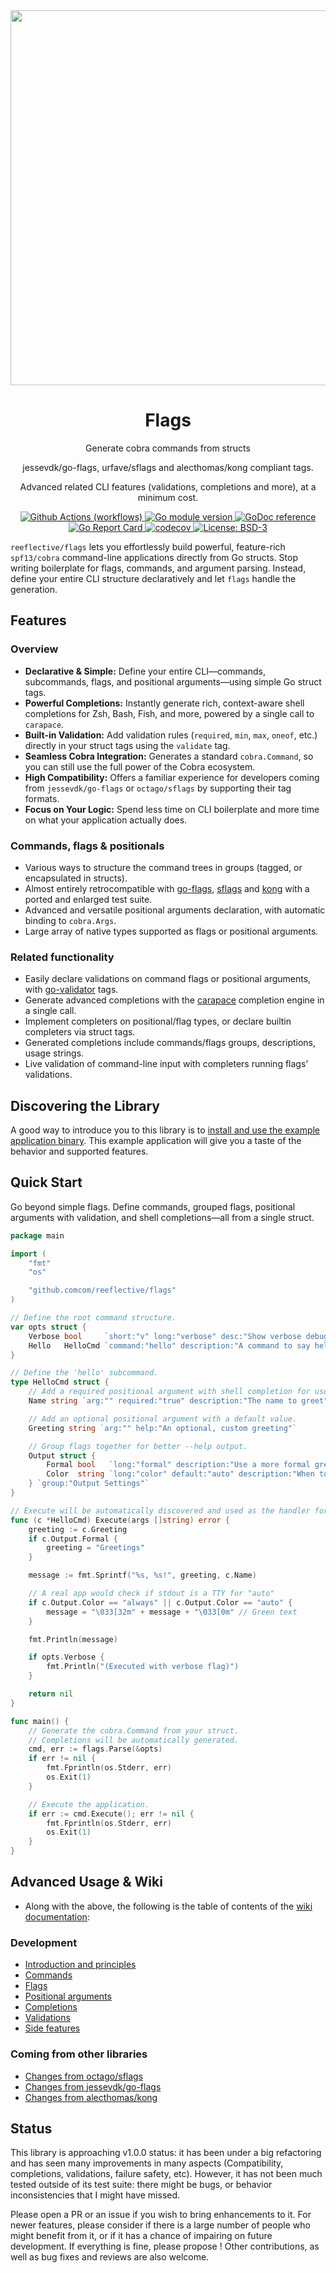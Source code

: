 <div align="center">
  <a href="https://github.com/reeflective/flags">
    <img alt="" src="" width="600">
  </a>
  <br> <h1> Flags </h1>

  <p>  Generate cobra commands from structs </p>
  <p>  jessevdk/go-flags, urfave/sflags and alecthomas/kong compliant tags. </p>
  <p>  Advanced related CLI features (validations, completions and more), at a minimum cost. </p>
</div>


<!-- Badges -->
<p align="center">
  <a href="https://github.com/reeflective/flags/actions/workflows/go.yml">
    <img src="https://github.com/reeflective/flags/actions/workflows/go.yml/badge.svg?branch=main"
      alt="Github Actions (workflows)" />
  </a>

  <a href="https://github.com/reeflective/flags">
    <img src="https://img.shields.io/github/go-mod/go-version/reeflective/flags.svg"
      alt="Go module version" />
  </a>

  <a href="https://pkg.go.dev/github.com/reeflective/flags">
    <img src="https://img.shields.io/badge/godoc-reference-blue.svg"
      alt="GoDoc reference" />
  </a>

  <a href="https://goreportcard.com/report/github.com/reeflective/flags">
    <img src="https://goreportcard.com/badge/github.com/reeflective/flags"
      alt="Go Report Card" />
  </a>

  <a href="https://codecov.io/gh/reeflective/flags">
    <img src="https://codecov.io/gh/reeflective/flags/branch/main/graph/badge.svg"
      alt="codecov" />
  </a>

  <a href="https://opensource.org/licenses/BSD-3-Clause">
    <img src="https://img.shields.io/badge/License-BSD_3--Clause-blue.svg"
      alt="License: BSD-3" />
  </a>
</p>

`reeflective/flags` lets you effortlessly build powerful, feature-rich `spf13/cobra` command-line applications directly from Go structs. Stop writing boilerplate for flags, commands, and argument parsing. Instead, define your entire CLI structure declaratively and let `flags` handle the generation.

## Features

### Overview
*   **Declarative & Simple:** Define your entire CLI—commands, subcommands, flags, and positional arguments—using simple Go struct tags.
*   **Powerful Completions:** Instantly generate rich, context-aware shell completions for Zsh, Bash, Fish, and more, powered by a single call to `carapace`.
*   **Built-in Validation:** Add validation rules (`required`, `min`, `max`, `oneof`, etc.) directly in your struct tags using the `validate` tag.
*   **Seamless Cobra Integration:** Generates a standard `cobra.Command`, so you can still use the full power of the Cobra ecosystem.
*   **High Compatibility:** Offers a familiar experience for developers coming from `jessevdk/go-flags` or `octago/sflags` by supporting their tag formats.
*   **Focus on Your Logic:** Spend less time on CLI boilerplate and more time on what your application actually does.

### Commands, flags & positionals 
-   Various ways to structure the command trees in groups (tagged, or encapsulated in structs).
-   Almost entirely retrocompatible with [go-flags](https://github.com/jessevdk/go-flags), [sflags](https://github.com/urfave/sflags) and [kong](https://github.com/alecthomas/kong) with a ported and enlarged test suite.
-   Advanced and versatile positional arguments declaration, with automatic binding to `cobra.Args`.
-   Large array of native types supported as flags or positional arguments.

### Related functionality
-   Easily declare validations on command flags or positional arguments, with [go-validator](https://github.com/go-playground/validator) tags.
-   Generate advanced completions with the [carapace](https://github.com/rsteube/carapace) completion engine in a single call.
-   Implement completers on positional/flag types, or declare builtin completers via struct tags. 
-   Generated completions include commands/flags groups, descriptions, usage strings.
-   Live validation of command-line input with completers running flags' validations.
 
## Discovering the Library

A good way to introduce you to this library is to [install and use the example application binary](https://github.com/reeflective/flags/tree/main/example).
This example application will give you a taste of the behavior and supported features.

## Quick Start

Go beyond simple flags. Define commands, grouped flags, positional arguments with validation, and shell completions—all from a single struct.

```go
package main

import (
	"fmt"
	"os"

	"github.comcom/reeflective/flags"
)

// Define the root command structure.
var opts struct {
	Verbose bool     `short:"v" long:"verbose" desc:"Show verbose debug information"`
	Hello   HelloCmd `command:"hello" description:"A command to say hello"`
}

// Define the 'hello' subcommand.
type HelloCmd struct {
	// Add a required positional argument with shell completion for usernames.
	Name string `arg:"" required:"true" description:"The name to greet" complete:"users"`

	// Add an optional positional argument with a default value.
	Greeting string `arg:"" help:"An optional, custom greeting"`

	// Group flags together for better --help output.
	Output struct {
		Formal bool   `long:"formal" description:"Use a more formal greeting"`
		Color  string `long:"color" default:"auto" description:"When to use color output" choice:"auto always never"`
	} `group:"Output Settings"`
}

// Execute will be automatically discovered and used as the handler for the 'hello' command.
func (c *HelloCmd) Execute(args []string) error {
	greeting := c.Greeting
	if c.Output.Formal {
		greeting = "Greetings"
	}

	message := fmt.Sprintf("%s, %s!", greeting, c.Name)

	// A real app would check if stdout is a TTY for "auto"
	if c.Output.Color == "always" || c.Output.Color == "auto" {
		message = "\033[32m" + message + "\033[0m" // Green text
	}

	fmt.Println(message)

	if opts.Verbose {
		fmt.Println("(Executed with verbose flag)")
	}

	return nil
}

func main() {
	// Generate the cobra.Command from your struct.
    // Completions will be automatically generated.
	cmd, err := flags.Parse(&opts)
	if err != nil {
		fmt.Fprintln(os.Stderr, err)
		os.Exit(1)
	}

	// Execute the application.
	if err := cmd.Execute(); err != nil {
		fmt.Fprintln(os.Stderr, err)
		os.Exit(1)
	}
}
```

## Advanced Usage & Wiki

- Along with the above, the following is the table of contents of the [wiki documentation](https://github.com/reeflective/flags/wiki):

### Development
* [Introduction and principles](https://github.com/reeflective/flags/wiki/Introduction)
* [Commands](https://github.com/reeflective/flags/wiki/Commands)
* [Flags](https://github.com/reeflective/flags/wiki/Flags)
* [Positional arguments](https://github.com/reeflective/flags/wiki/Positionals)
* [Completions](https://github.com/reeflective/flags/wiki/Completions)
* [Validations](https://github.com/reeflective/flags/wiki/Validations)
* [Side features](https://github.com/reeflective/flags/wiki/Side-Features)

### Coming from other libraries
* [Changes from octago/sflags](https://github.com/reeflective/flags/wiki/Sflags)
* [Changes from jessevdk/go-flags](https://github.com/reeflective/flags/wiki/Go-Flags)
* [Changes from alecthomas/kong](https://github.com/reeflective/flags/wiki/Kong)

## Status

This library is approaching v1.0.0 status: it has been under a big refactoring and has seen many
improvements in many aspects (Compatibility, completions, validations, failure safety, etc).
However, it has not been much tested outside of its test suite: there might be bugs, or behavior 
inconsistencies that I might have missed.

Please open a PR or an issue if you wish to bring enhancements to it. For newer features, 
please consider if there is a large number of people who might benefit from it, or if it 
has a chance of impairing on future development. If everything is fine, please propose !
Other contributions, as well as bug fixes and reviews are also welcome.
